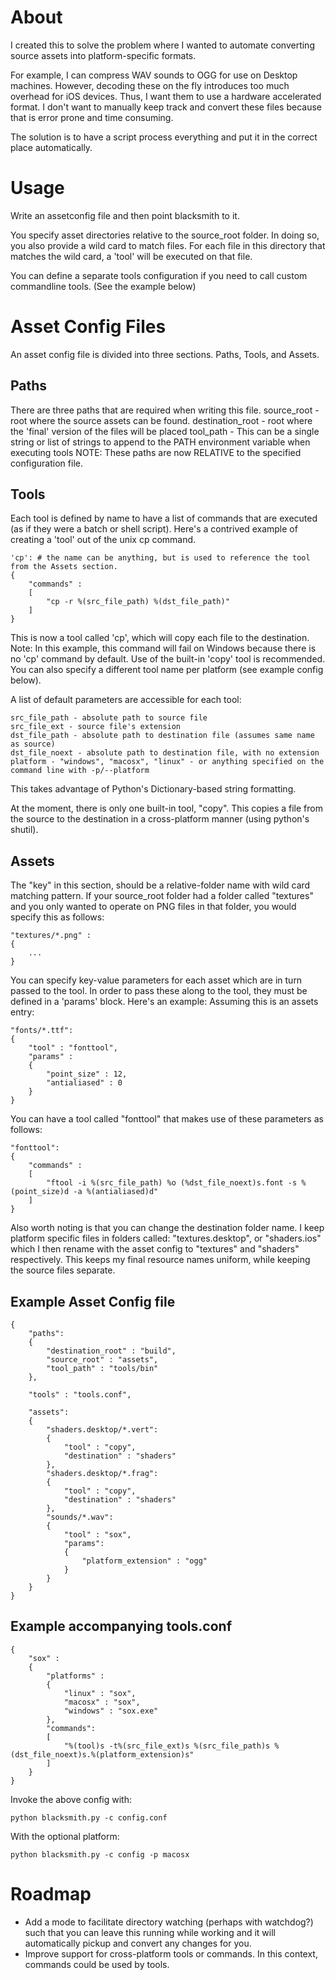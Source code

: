 # About

I created this to solve the problem where I wanted to automate converting source assets into
platform-specific formats.

For example, I can compress WAV sounds to OGG for use on Desktop machines. However, decoding these on the fly introduces too much overhead for iOS devices. Thus, I want them to use a hardware accelerated format.
I don't want to manually keep track and convert these files because that is error prone and time consuming.

The solution is to have a script process everything and put it in the correct place automatically.

# Usage

Write an assetconfig file and then point blacksmith to it.

You specify asset directories relative to the source_root folder. In doing so, you also provide a wild card to match files. For each file in this directory that matches the wild card, a 'tool' will be executed on that file.

You can define a separate tools configuration if you need to call custom commandline tools. (See the example below)

# Asset Config Files

An asset config file is divided into three sections. Paths, Tools, and Assets.

## Paths
There are three paths that are required when writing this file.
source_root - root where the source assets can be found.
destination_root - root where the 'final' version of the files will be placed
tool_path - This can be a single string or list of strings to append to the PATH environment variable when executing tools
NOTE: These paths are now RELATIVE to the specified configuration file.

## Tools
Each tool is defined by name to have a list of commands that are executed (as if they were a batch or shell script).
Here's a contrived example of creating a 'tool' out of the unix cp command.

	'cp': # the name can be anything, but is used to reference the tool from the Assets section.
	{
		"commands" : 
		[
			"cp -r %(src_file_path) %(dst_file_path)"
		]
	}

This is now a tool called 'cp', which will copy each file to the destination. 
Note: In this example, this command will fail on Windows because there is no 'cp' command by default. Use of the built-in 'copy' tool is recommended.
You can also specify a different tool name per platform (see example config below).

A list of default parameters are accessible for each tool:

	src_file_path - absolute path to source file
	src_file_ext - source file's extension
	dst_file_path - absolute path to destination file (assumes same name as source)
	dst_file_noext - absolute path to destination file, with no extension
	platform - "windows", "macosx", "linux" - or anything specified on the command line with -p/--platform

This takes advantage of Python's Dictionary-based string formatting.

At the moment, there is only one built-in tool, "copy". This copies a file from the source to the destination in a cross-platform manner (using python's shutil).

## Assets
The "key" in this section, should be a relative-folder name with wild card matching pattern.
If your source_root folder had a folder called "textures" and you only wanted to operate on PNG files in that folder, you would specify this as follows:

	"textures/*.png" :
	{
		...
	}

You can specify key-value parameters for each asset which are in turn passed to the tool.
In order to pass these along to the tool, they must be defined in a 'params' block. Here's an example:
Assuming this is an assets entry:

	"fonts/*.ttf":
	{
		"tool" : "fonttool",
		"params" :
		{
			"point_size" : 12,
			"antialiased" : 0
		}
	}

You can have a tool called "fonttool" that makes use of these parameters as follows:

	"fonttool":
	{
		"commands" :
		[
			"ftool -i %(src_file_path) %o (%dst_file_noext)s.font -s %(point_size)d -a %(antialiased)d"
		]
	}
	
Also worth noting is that you can change the destination folder name. I keep platform specific files in folders called: "textures.desktop", or "shaders.ios" which I then rename with the asset config to "textures" and "shaders" respectively. This keeps my final resource names uniform, while keeping the source files separate.


## Example Asset Config file
	{
		"paths":
		{
			"destination_root" : "build",
			"source_root" : "assets",
			"tool_path" : "tools/bin"
		},

		"tools" : "tools.conf",

		"assets":
		{
			"shaders.desktop/*.vert":
			{
				"tool" : "copy",
				"destination" : "shaders"
			},
			"shaders.desktop/*.frag":
			{
				"tool" : "copy",
				"destination" : "shaders"
			},
			"sounds/*.wav":
			{
				"tool" : "sox",
				"params":
				{
					"platform_extension" : "ogg"
				}
			}
		}
	}

## Example accompanying tools.conf
	{
		"sox" :
		{
			"platforms" : 
			{
				"linux" : "sox",
				"macosx" : "sox",
				"windows" : "sox.exe"
			},
			"commands":
			[
				"%(tool)s -t%(src_file_ext)s %(src_file_path)s %(dst_file_noext)s.%(platform_extension)s"
			]
		}
	}

Invoke the above config with:

	python blacksmith.py -c config.conf

With the optional platform:

	python blacksmith.py -c config -p macosx

# Roadmap

- Add a mode to facilitate directory watching (perhaps with watchdog?) such that you can leave this running while working and it will automatically pickup and convert any changes for you.
- Improve support for cross-platform tools or commands. In this context, commands could be used by tools.
